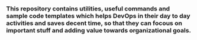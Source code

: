 ### This repository contains utilities, useful commands and sample code templates which helps DevOps in their day to day activities and saves decent time, so that they can focous on important stuff and adding value towards organizational goals.

